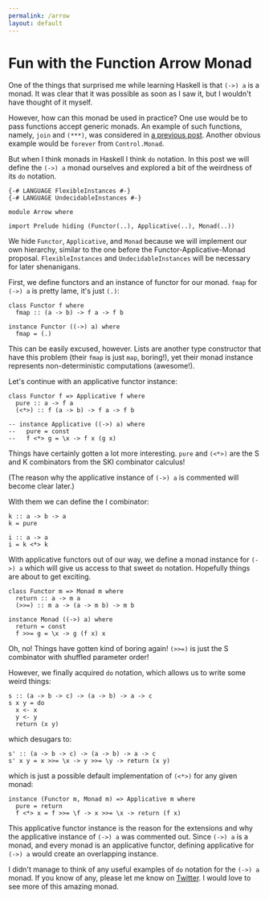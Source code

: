 ```yaml
---
permalink: /arrow
layout: default
---
```


# Fun with the Function Arrow Monad

One of the things that surprised me while learning Haskell is that `(->) a` is a monad. It was clear that it was possible as soon as I saw it, but I wouldn't have thought of it myself.

However, how can this monad be used in practice? One use would be to pass functions accept generic monads. An example of such functions, namely, `join` and `(***)`, was considered in [a previous post][1]. Another obvious example would be `forever` from `Control.Monad`.

But when I think monads in Haskell I think `do` notation. In this post we will define the `(->) a` monad ourselves and explored a bit of the
weirdness of its `do` notation.

    {-# LANGUAGE FlexibleInstances #-}
    {-# LANGUAGE UndecidableInstances #-}

    module Arrow where

    import Prelude hiding (Functor(..), Applicative(..), Monad(..))

We hide `Functor`, `Applicative`, and `Monad` because we will implement our own hierarchy, similar to the one before the Functor-Applicative-Monad proposal. `FlexibleInstances` and `UndecidableInstances` will be necessary for later shenanigans.

First, we define functors and an instance of functor for our monad. `fmap` for `(->) a` is pretty lame, it's just `(.)`:

    class Functor f where
      fmap :: (a -> b) -> f a -> f b

    instance Functor ((->) a) where
      fmap = (.)

This can be easily excused, however. Lists are another type constructor that have this problem (their `fmap` is just `map`, boring!), yet their monad instance represents non-deterministic computations (awesome!).

Let's continue with an applicative functor instance:

    class Functor f => Applicative f where
      pure :: a -> f a
      (<*>) :: f (a -> b) -> f a -> f b

    -- instance Applicative ((->) a) where
    --   pure = const
    --   f <*> g = \x -> f x (g x)

Things have certainly gotten a lot more interesting. `pure` and `(<*>)` are the S and K combinators from the SKI combinator calculus!

(The reason why the applicative instance of `(->) a` is commented will become clear later.)

With them we can define the I combinator:

    k :: a -> b -> a
    k = pure

    i :: a -> a
    i = k <*> k

With applicative functors out of our way, we define a monad instance for `(->) a` which will give us access to that sweet `do` notation. Hopefully things are about to get exciting.

    class Functor m => Monad m where
      return :: a -> m a
      (>>=) :: m a -> (a -> m b) -> m b

    instance Monad ((->) a) where
      return = const
      f >>= g = \x -> g (f x) x

Oh, no! Things have gotten kind of boring again! `(>>=)` is just the S combinator with shuffled parameter order!

However, we finally acquired `do` notation, which allows us to write some weird things:

    s :: (a -> b -> c) -> (a -> b) -> a -> c
    s x y = do
      x <- x
      y <- y
      return (x y)

which desugars to:

    s' :: (a -> b -> c) -> (a -> b) -> a -> c
    s' x y = x >>= \x -> y >>= \y -> return (x y)

which is just a possible default implementation of `(<*>)` for any given monad:

    instance (Functor m, Monad m) => Applicative m where
      pure = return
      f <*> x = f >>= \f -> x >>= \x -> return (f x)

This applicative functor instance is the reason for the extensions and why the applicative instance of `(->) a` was commented out. Since `(->) a` is a monad, and every monad is an applicative functor, defining applicative for `(->) a` would create an overlapping instance.

I didn't manage to think of any useful examples of `do` notation for the `(->) a` monad. If you know of any, please let me know on [Twitter][2]. I would love to see more of this amazing monad.

[1]: /join
[2]: https://twitter.com/pedrominicz
